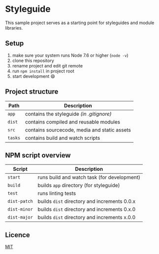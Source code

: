 # Styleguide

This sample project serves as a starting point for styleguides and module libraries.


## Setup

1.  make sure your system runs Node 7.6 or higher (`node -v`)
2.  clone this repository
3.  rename project and edit git remote
4.  run `npm install` in project root
5.  start development :smile:


## Project structure

| Path    | Description                                  |
| ------- | -------------------------------------------- |
| `app`   | contains the styleguide *(in .gitignore)*    |
| `dist`  | contains compiled and reusable modules       |
| `src`   | contains sourcecode, media and static assets |
| `tasks` | contains build and watch scripts             |


## NPM script overview

| Script       | Description                                  |
| ------------ | -------------------------------------------- |
| `start`      | runs build and watch task (for development)  |
| `build`      | builds `app` directory (for styleguide)      |
| `test`       | runs linting tests                           |
| `dist-patch` | builds `dist` directory and increments 0.0.x |
| `dist-minor` | builds `dist` directory and increments 0.x.0 |
| `dist-major` | builds `dist` directory and increments x.0.0 |


## Licence

[MIT](https://github.com/queoGmbH/ds-example/blob/master/LICENSE)
